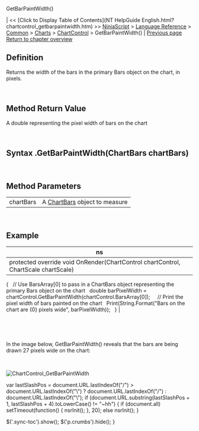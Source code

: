 ﻿










 


GetBarPaintWidth()







| &lt;&lt; [Click to Display Table of Contents](NT HelpGuide English.html?chartcontrol_getbarpaintwidth.htm) &gt;&gt;
 [NinjaScript](ninjascript.htm) &gt; [Language Reference](language_reference_wip.htm) &gt; [Common](common.htm) &gt; [Charts](chart.htm) &gt; [ChartControl](chartcontrol.htm) &gt;
GetBarPaintWidth() | [Previous page](firsttimepainted.htm)
[Return to chapter overview](chartcontrol.htm)










Definition
----------


Returns the width of the bars in the primary Bars object on the chart, in pixels.


 


Method Return Value
-------------------


A double representing the pixel width of bars on the chart


 


Syntax
<chartcontrol>.GetBarPaintWidth(ChartBars chartBars)
-----------------------------------------------------------


 



Method Parameters
-----------------




|  |  |
| --- | --- |
| chartBars | A [ChartBars](chartbars.htm) object to measure |



 



Example
-------




| ns |
| --- |
| protected override void OnRender(ChartControl chartControl, ChartScale chartScale)
{
   // Use BarsArray[0] to pass in a ChartBars object representing the primary Bars object on the chart
   double barPixelWidth = chartControl.GetBarPaintWidth(chartControl.BarsArray[0]);
 
   // Print the pixel width of bars painted on the chart
   Print(String.Format("Bars on the chart are {0} pixels wide", barPixelWidth));   
} |



 


 


In the image below, GetBarPaintWidth() reveals that the bars are being drawn 27 pixels wide on the chart:


 


![ChartControl_GetBarPaintWidth](chartcontrol_getbarpaintwidth.png)





 
 var lastSlashPos = document.URL.lastIndexOf("/") &gt; document.URL.lastIndexOf("\\") ? document.URL.lastIndexOf("/") : document.URL.lastIndexOf("\\");
 if (document.URL.substring(lastSlashPos + 1, lastSlashPos + 4).toLowerCase() != "~hh") {
 if (document.all) setTimeout(function() {
 nsrInit();
 }, 20);
 else nsrInit();
 }
 
 
 $('.sync-toc').show();
 $('p.crumbs').hide();
 }
 
 
 



</chartcontrol>